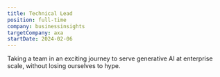 ```yaml
---
title: Technical Lead
position: full-time
company: businessinsights
targetCompany: axa
startDate: 2024-02-06
---
```

Taking a team in an exciting journey to serve generative AI at enterprise scale, without losing ourselves to hype.
